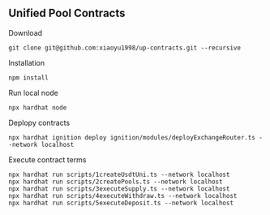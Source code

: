 ## Unified Pool Contracts

Download

```shell
git clone git@github.com:xiaoyu1998/up-contracts.git --recursive
```
Installation

```shell
npm install
```
Run local node
```shell
npx hardhat node
```
Deplopy contracts
```shell
npx hardhat ignition deploy ignition/modules/deployExchangeRouter.ts --network localhost
```
Execute contract terms
```shell
npx hardhat run scripts/1createUsdtUni.ts --network localhost
npx hardhat run scripts/2createPools.ts --network localhost
npx hardhat run scripts/3executeSupply.ts --network localhost
npx hardhat run scripts/4executeWithdraw.ts --network localhost
npx hardhat run scripts/5executeDeposit.ts --network localhost
```